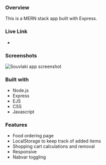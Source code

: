 ### Overview

This is a MERN stack app built with Express. 

### Live Link

- 

### Screenshots

![Souvlaki app screenshot](/public/img/souvlaki-screenshot.png)

### Built with

- Node.js
- Express
- EJS
- CSS
- Javascript

### Features
- Food ordering page
- LocalStorage to keep track of added items
- Shopping cart calculations and removal
- Responsive
- Nabvar toggling

